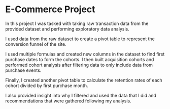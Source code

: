 
# E-Commerce Project

In this project I was tasked with taking raw transaction data from the provided dataset and performing exploratory data analysis. 

I used data from the raw dataset to create a pivot table to represent the conversion funnel of the site. 

I used multiple formulas and created new columns in the dataset to find first purchase dates to form the cohorts. I then built acquisition cohorts and performed cohort analysis after filtering data to only include data from purchase events. 

Finally, I created another pivot table to calculate the retention rates of each cohort divided by first purchase month.

I also provided insight into why I filtered and used the data that I did and recommendations that were gathered following my analysis.
